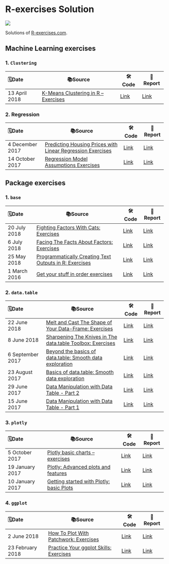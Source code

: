 # R-exercises Solution
![](https://www.r-exercises.com/wnw-images/wp-content/uploads/2015/10/R-exercises-logo22.pngmin.png)

Solutions of [R-exercises.com](https://www.r-exercises.com/).

## Machine Learning exercises
### 1. `Clustering`

| 🗓️Date         | 📚Source                                                      | 🛠️Code                                                        | 📝Report                                                      |
| :------------ | ------------------------------------------------------------ | ------------------------------------------------------------ | ------------------------------------------------------------ |
| 13 April 2018 | [K-Means Clustering in R – Exercises](https://www.r-exercises.com/2018/04/13/11256/) | [Link](https://github.com/swsoyee/r-exercises/blob/master/K-Means%20Clustering%20in%20R%20%E2%80%93%20Exercises.Rmd) | [Link](https://github.com/swsoyee/r-exercises/blob/master/K-Means_Clustering_in_R_%E2%80%93_Exercises.md) |



### 2. Regression

| 🗓️Date           | 📚Source                                                      | 🛠️Code                                                        | 📝Report                                                      |
| :-------------- | ------------------------------------------------------------ | ------------------------------------------------------------ | ------------------------------------------------------------ |
| 4 December 2017 | [Predicting Housing Prices with Linear Regression Exercises](https://www.r-exercises.com/2017/12/04/boston-regression-exercises/) | [Link](https://github.com/swsoyee/r-exercises/blob/master/Predicting%20Housing%20Prices%20with%20Linear%20Regression%20Exercises.Rmd) | [Link](https://github.com/swsoyee/r-exercises/blob/master/Predicting_Housing_Prices_with_Linear_Regression_Exercises.md) |
| 14 October 2017 | [Regression Model Assumptions Exercises](https://www.r-exercises.com/2017/10/14/regression-model-assumptions-exercises/) | [Link](https://github.com/swsoyee/r-exercises/blob/master/Regression%20Model%20Assumptions%20Exercises.Rmd) | [Link](https://github.com/swsoyee/r-exercises/blob/master/Regression_Model_Assumptions_Exercises.md) |

### 


## Package exercises
### 1. `base`

| 🗓️Date        | 📚Source                                                      | 🛠️Code                                                        | 📝Report                                                      |
| :----------- | ------------------------------------------------------------ | ------------------------------------------------------------ | ------------------------------------------------------------ |
| 20 July 2018 | [Fighting Factors With Cats: Exercises](https://www.r-exercises.com/2018/07/20/fighting-factors-with-cats-exercises/) | [Link](https://github.com/swsoyee/r-exercises/blob/master/Fighting%20Factors%20With%20Cats%20Exercises.Rmd) | [Link](https://github.com/swsoyee/r-exercises/blob/master/Fighting_Factors_With_Cats_Exercises.md) |
| 6 July 2018  | [Facing The Facts About Factors: Exercises](https://www.r-exercises.com/2018/07/06/facing-the-facts-about-factors-exercises/) | [Link](https://github.com/swsoyee/r-exercises/blob/master/Facing%20The%20Facts%20About%20Factors%20Exercises.Rmd) | [Link](https://github.com/swsoyee/r-exercises/blob/master/Facing_The_Facts_About_Factors_Exercises.md) |
| 25 May 2018  | [Programmatically Creating Text Outputs in R: Exercises](https://www.r-exercises.com/2018/05/25/programmatically-creating-text-output-in-r-exercises/) | [Link](https://github.com/swsoyee/r-exercises/blob/master/Programmatically%20Creating%20Text%20Outputs%20in%20R%20Exercises.Rmd) | [Link](https://github.com/swsoyee/r-exercises/blob/master/Programmatically_Creating_Text_Outputs_in_R_Exercises.md) |
| 1 March 2016 | [Get your stuff in order exercises](https://www.r-exercises.com/2016/03/01/get-your-stuff-in-order-exercises/) | [Link](https://github.com/swsoyee/r-exercises/blob/master/Get%20your%20stuff%20in%20order%20exercises.Rmd) | [Link](https://github.com/swsoyee/r-exercises/blob/master/Get_your_stuff_in_order_exercises.md) |



### 2. `data.table`

| 🗓️Date            | 📚Source                                                      | 🛠️Code                                                        | 📝Report                                                      |
| :--------------- | ------------------------------------------------------------ | ------------------------------------------------------------ | ------------------------------------------------------------ |
| 22 June 2018     | [Melt and Cast The Shape of Your Data-Frame: Exercises](https://www.r-exercises.com/2018/06/22/melt-and-cast-the-shape-of-your-data-frame-exercises/) | [Link](https://github.com/swsoyee/r-exercises/blob/master/Melt%20and%20Cast%20The%20Shape%20of%20Your%20Data-Frame%20Exercises.Rmd) | [Link](https://github.com/swsoyee/r-exercises/blob/master/Melt_and_Cast_The_Shape_of_Your_Data-Frame_Exercises.md) |
| 8 June 2018      | [Sharpening The Knives in The data.table Toolbox: Exercises](https://www.r-exercises.com/2018/06/08/sharpening-the-knives-in-the-data-table-toolbox-exercises/) | [Link](https://github.com/swsoyee/r-exercises/blob/master/Sharpening%20The%20Knives%20in%20The%20data.table%20Toolbox%20Exercises.Rmd) | [Link](https://github.com/swsoyee/r-exercises/blob/master/Sharpening_The_Knives_in_The_data.table_Toolbox_Exercises.md) |
| 6 September 2017 | [Beyond the basics of data.table: Smooth data exploration](https://www.r-exercises.com/2017/09/06/beyond-the-basics-of-data-table-smooth-data-exploration/) | [Link](https://github.com/swsoyee/r-exercises/blob/master/Beyond%20the%20basics%20of%20data.table%20Smooth%20data%20exploration.Rmd) | [Link](https://github.com/swsoyee/r-exercises/blob/master/Beyond_the_basics_of_data.table_Smooth_data_exploration.md) |
| 23 August 2017   | [Basics of data.table: Smooth data exploration](https://www.r-exercises.com/2017/08/23/basics-of-data-table-smooth-data-exploration/) | [Link](https://github.com/swsoyee/r-exercises/blob/master/Basics%20of%20data.table%20Smooth%20data%20exploration.Rmd) | [Link](https://github.com/swsoyee/r-exercises/blob/master/Basics_of_data.table_Smooth_data_exploration.md) |
| 29 June 2017     | [Data Manipulation with Data Table - Part 2](https://www.r-exercises.com/2017/06/29/data-manipulation-with-data-table-part-2/) | [Link](https://github.com/swsoyee/r-exercises/blob/master/Data%20Manipulation%20with%20Data%20Table%20-%20Part%202.Rmd) | [Link](https://github.com/swsoyee/r-exercises/blob/master/Data_Manipulation_with_Data_Table_-_Part_2.md) |
| 15 June 2017     | [Data Manipulation with Data Table - Part 1](https://www.r-exercises.com/2017/06/15/data-manipulation-with-data-table-part-1/) | [Link](https://github.com/swsoyee/r-exercises/blob/master/Data%20Manipulation%20with%20Data%20Table%20-%20Part%201.Rmd) | [Link](https://github.com/swsoyee/r-exercises/blob/master/Data_Manipulation_with_Data_Table_-_Part_1.md) |



### 3. `plotly`

| 🗓️Date           | 📚Source                                                      | 🛠️Code                                                        | 📝Report                                                      |
| :-------------- | ------------------------------------------------------------ | ------------------------------------------------------------ | ------------------------------------------------------------ |
| 5 October 2017  | [Plotly basic charts – exercises](https://www.r-exercises.com/2017/10/05/plotly-basic-charts-exercises/) | [Link](https://github.com/swsoyee/r-exercises/blob/master/Plotly%20basic%20charts%20exercises.Rmd) | [Link](https://github.com/swsoyee/r-exercises/blob/master/Plotly_basic_charts_exercises.md) |
| 19 January 2017 | [Plotly: Advanced plots and features](https://www.r-exercises.com/2017/01/19/plotly-advanced-plots-and-features/) | [Link](https://github.com/swsoyee/r-exercises/blob/master/Plotly%20Advanced%20plots%20and%20features.Rmd) | [Link](https://github.com/swsoyee/r-exercises/blob/master/Plotly_Advanced_plots_and_features.md) |
| 10 January 2017 | [Getting started with Plotly: basic Plots](https://www.r-exercises.com/2017/01/10/getting-started-with-plotly-basic-plots/) | [Link](https://github.com/swsoyee/r-exercises/blob/master/Getting%20started%20with%20Plotly%20basic%20Plots.Rmd) | [Link](https://github.com/swsoyee/r-exercises/blob/master/Getting_started_with_Plotly_basic_Plots.md) |



### 4. `ggplot`

| 🗓️Date            | 📚Source                                                      | 🛠️Code                                                        | 📝Report                                                      |
| :--------------- | ------------------------------------------------------------ | ------------------------------------------------------------ | ------------------------------------------------------------ |
| 2 June 2018      | [How To Plot With Patchwork: Exercises](https://www.r-exercises.com/2018/06/02/how-to-plot-with-patchwork-exercises/) | [Link](https://github.com/swsoyee/r-exercises/blob/master/How%20To%20Plot%20With%20Patchwork%20Exercises.Rmd) | [Link](https://github.com/swsoyee/r-exercises/blob/master/How_To_Plot_With_Patchwork_Exercises.md) |
| 23 February 2018 | [Practice Your ggplot Skills: Exercises](https://www.r-exercises.com/2018/02/23/practice-you-ggplot-skills-exercises/) | [Link](https://github.com/swsoyee/r-exercises/blob/master/Practice%20Your%20ggplot%20Skills%20Exercises.Rmd) | [Link](https://github.com/swsoyee/r-exercises/blob/master/Practice_Your_ggplot_Skills_Exercises.md) |

